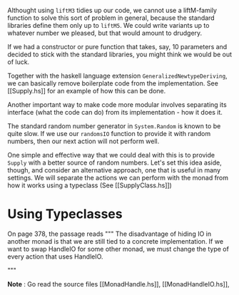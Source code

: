 
Althought using `liftM3` tidies up our code, we cannot use a liftM-family
function to solve this sort of problem in general, because the standard
libraries define them only up to `liftM5`. We could write variants up to
whatever number we pleased, but that would amount to drudgery.

If we had a constructor or pure function that takes, say, 10 parameters and
decided to stick with the standard libraries, you might think we would be out
of luck.

Together with the haskell language extension `GeneralizedNewtypeDeriving`, we
can basically remove boilerplate code from the implementation. See
[[Supply.hs]] for an example of how this can be done.

Another important way to make code more modular involves separating its
interface (what the code can do) from its implementation - how it does it.

The standard random number generator in `System.Random` is known to be quite
slow. If we use our `randomsIO` function to provide it with random numbers,
then our next action will not perform well.

One simple and effective way that we could deal with this is to provide
`Supply` with a better source of random numbers. Let's set this idea aside,
though, and consider an alternative approach, one that is useful in many
settings. We will separate the actions we can perform with the monad from how
it works using a typeclass (See [[SupplyClass.hs]])

# Using Typeclasses

On page 378, the passage reads 
"""
The disadvantage of hiding IO in another monad is that we are still tied to a
concrete implementation. If we want to swap HandleIO for some other monad, we
must change the type of every action that uses HandleIO.

"""

**Note** : Go read the source files [[MonadHandle.hs]], [[MonadHandleIO.hs]], 
